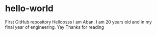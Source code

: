 # hello-world
First GitHub repository
Helloosss I am Aban. I am 20 years old and in my final year of engineering.
Yay
Thanks for reading
